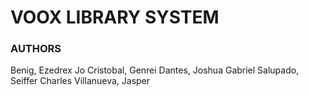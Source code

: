 # VOOX LIBRARY SYSTEM
### AUTHORS
Benig, Ezedrex Jo
Cristobal, Genrei
Dantes, Joshua Gabriel
Salupado, Seiffer Charles
Villanueva, Jasper
